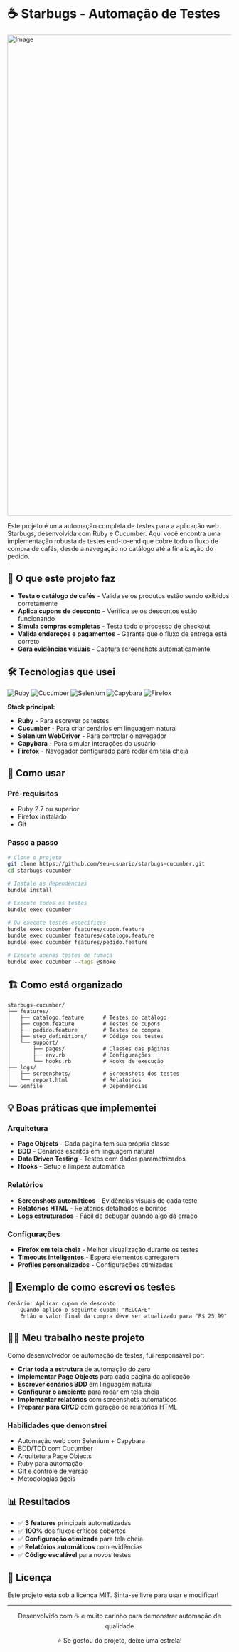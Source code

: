 # ☕ Starbugs - Automação de Testes

<img width="1920" height="1080" alt="Image" src="https://github.com/user-attachments/assets/017088f2-6c0f-4e46-bc46-4dafffd0bc78" />

Este projeto é uma automação completa de testes para a aplicação web Starbugs, desenvolvida com Ruby e Cucumber. Aqui você encontra uma implementação robusta de testes end-to-end que cobre todo o fluxo de compra de cafés, desde a navegação no catálogo até a finalização do pedido.

## 🎯 O que este projeto faz

- **Testa o catálogo de cafés** - Valida se os produtos estão sendo exibidos corretamente
- **Aplica cupons de desconto** - Verifica se os descontos estão funcionando
- **Simula compras completas** - Testa todo o processo de checkout
- **Valida endereços e pagamentos** - Garante que o fluxo de entrega está correto
- **Gera evidências visuais** - Captura screenshots automaticamente

## 🛠️ Tecnologias que usei

![Ruby](https://img.shields.io/badge/Ruby-CC342D?style=for-the-badge&logo=ruby&logoColor=white)
![Cucumber](https://img.shields.io/badge/Cucumber-23D96C?style=for-the-badge&logo=cucumber&logoColor=white)
![Selenium](https://img.shields.io/badge/Selenium-43B02A?style=for-the-badge&logo=selenium&logoColor=white)
![Capybara](https://img.shields.io/badge/Capybara-000000?style=for-the-badge&logo=capybara&logoColor=white)
![Firefox](https://img.shields.io/badge/Firefox-FF7139?style=for-the-badge&logo=firefox&logoColor=white)

**Stack principal:**
- **Ruby** - Para escrever os testes
- **Cucumber** - Para criar cenários em linguagem natural
- **Selenium WebDriver** - Para controlar o navegador
- **Capybara** - Para simular interações do usuário
- **Firefox** - Navegador configurado para rodar em tela cheia

## 🚀 Como usar

### Pré-requisitos
- Ruby 2.7 ou superior
- Firefox instalado
- Git

### Passo a passo
```bash
# Clone o projeto
git clone https://github.com/seu-usuario/starbugs-cucumber.git
cd starbugs-cucumber

# Instale as dependências
bundle install

# Execute todos os testes
bundle exec cucumber

# Ou execute testes específicos
bundle exec cucumber features/cupom.feature
bundle exec cucumber features/catalogo.feature
bundle exec cucumber features/pedido.feature

# Execute apenas testes de fumaça
bundle exec cucumber --tags @smoke
```

## 🏗️ Como está organizado

```
starbugs-cucumber/
├── features/
│   ├── catalogo.feature      # Testes do catálogo
│   ├── cupom.feature         # Testes de cupons
│   ├── pedido.feature        # Testes de compra
│   ├── step_definitions/     # Código dos testes
│   └── support/
│       ├── pages/            # Classes das páginas
│       ├── env.rb            # Configurações
│       └── hooks.rb          # Hooks de execução
├── logs/
│   ├── screenshots/          # Screenshots dos testes
│   └── report.html           # Relatórios
└── Gemfile                   # Dependências
```

## 💡 Boas práticas que implementei

### Arquitetura
- **Page Objects** - Cada página tem sua própria classe
- **BDD** - Cenários escritos em linguagem natural
- **Data Driven Testing** - Testes com dados parametrizados
- **Hooks** - Setup e limpeza automática

### Relatórios
- **Screenshots automáticos** - Evidências visuais de cada teste
- **Relatórios HTML** - Relatórios detalhados e bonitos
- **Logs estruturados** - Fácil de debugar quando algo dá errado

### Configurações
- **Firefox em tela cheia** - Melhor visualização durante os testes
- **Timeouts inteligentes** - Espera elementos carregarem
- **Profiles personalizados** - Configurações otimizadas

## 📝 Exemplo de como escrevi os testes

```gherkin
Cenário: Aplicar cupom de desconto
    Quando aplico o seguinte cupom: "MEUCAFE"
    Então o valor final da compra deve ser atualizado para "R$ 25,99"
```

## 👨‍💻 Meu trabalho neste projeto

Como desenvolvedor de automação de testes, fui responsável por:

- **Criar toda a estrutura** de automação do zero
- **Implementar Page Objects** para cada página da aplicação
- **Escrever cenários BDD** em linguagem natural
- **Configurar o ambiente** para rodar em tela cheia
- **Implementar relatórios** com screenshots automáticos
- **Preparar para CI/CD** com geração de relatórios HTML

### Habilidades que demonstrei
- Automação web com Selenium + Capybara
- BDD/TDD com Cucumber
- Arquitetura Page Objects
- Ruby para automação
- Git e controle de versão
- Metodologias ágeis

## 📊 Resultados

- ✅ **3 features** principais automatizadas
- ✅ **100%** dos fluxos críticos cobertos
- ✅ **Configuração otimizada** para tela cheia
- ✅ **Relatórios automáticos** com evidências
- ✅ **Código escalável** para novos testes

## 📄 Licença

Este projeto está sob a licença MIT. Sinta-se livre para usar e modificar!

---

<div align="center">
  <p>Desenvolvido com ☕ e muito carinho para demonstrar automação de qualidade</p>
  <p>⭐ Se gostou do projeto, deixe uma estrela!</p>
</div>
